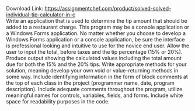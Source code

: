 Download Link: https://assignmentchef.com/product/solved-solved-individual-tip-calculator-in-c
<br>
Write an application that is used to determine the tip amount that should be added to a restaurant charge. This program may be a console application or a Windows Forms application. No matter whether you choose to develop a Windows Forms application or a console application, be sure the interface is professional looking and intuitive to use for the novice end user. Allow the user to input the total, before taxes and the tip percentage (15% or 20%). Produce output showing the calculated values including the total amount due for both the 15% and the 20% tips. Write appropriate methods for your solution, meaning develop your own void or value-returning methods in some way. Include identifying information in the form of block comments at the top of each class in the project (programmer name, date, program description). Include adequate comments throughout the program, utilize meaningful names for controls, variables, fields, and forms. Include white space for readability purposes in the code.
